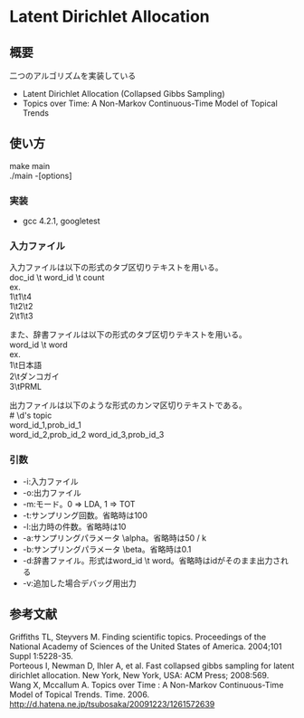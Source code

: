 # Latent Dirichlet Allocation
## 概要
二つのアルゴリズムを実装している  
*  Latent Dirichlet Allocation (Collapsed Gibbs Sampling)  
*  Topics over Time: A Non-Markov Continuous-Time Model of Topical Trends  

## 使い方
make main  
./main -[options]

### 実装
* gcc 4.2.1, googletest

### 入力ファイル
入力ファイルは以下の形式のタブ区切りテキストを用いる。  
doc_id \t word_id \t count  
ex.  
1\t1\t4  
1\t2\t2  
2\t1\t3  
  
また、辞書ファイルは以下の形式のタブ区切りテキストを用いる。  
word_id \t word  
ex.  
1\t日本語  
2\tダンコガイ  
3\tPRML  
  
出力ファイルは以下のような形式のカンマ区切りテキストである。  
\# \d's topic  
word_id_1,prob_id_1  
word_id_2,prob_id_2
word_id_3,prob_id_3

### 引数
* -i:入力ファイル
* -o:出力ファイル
* -m:モード。0 => LDA, 1 => TOT
* -t:サンプリング回数。省略時は100
* -l:出力時の件数。省略時は10
* -a:サンプリングパラメータ \alpha。省略時は50 / k
* -b:サンプリングパラメータ \beta。省略時は0.1
* -d:辞書ファイル。形式はword_id \t word。省略時はidがそのまま出力される
* -v:追加した場合デバッグ用出力

## 参考文献
Griffiths TL, Steyvers M. Finding scientific topics. Proceedings of the National Academy of Sciences of the United States of America. 2004;101 Suppl 1:5228-35.  
Porteous I, Newman D, Ihler A, et al. Fast collapsed gibbs sampling for latent dirichlet allocation. New York, New York, USA: ACM Press; 2008:569.  
Wang X, Mccallum A. Topics over Time : A Non-Markov Continuous-Time Model of Topical Trends. Time. 2006.  
http://d.hatena.ne.jp/tsubosaka/20091223/1261572639  
